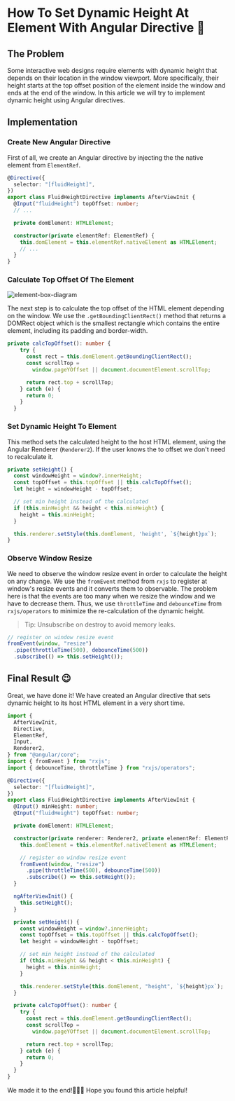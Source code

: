 # How To Set Dynamic Height At Element With Angular Directive 📐

## The Problem

Some interactive web designs require elements with dynamic height that depends on their location in the window viewport. More specifically, their height starts at the top offset position of the element inside the window and ends at the end of the window. In this article we will try to implement dynamic height using Angular directives.

## Implementation

### Create New Angular Directive

First of all, we create an Angular directive by injecting the the native element from `ElementRef`.

```ts
@Directive({
  selector: "[fluidHeight]",
})
export class FluidHeightDirective implements AfterViewInit {
  @Input("fluidHeight") topOffset: number;
  // ...

  private domElement: HTMLElement;

  constructor(private elementRef: ElementRef) {
    this.domElement = this.elementRef.nativeElement as HTMLElement;
    // ...
  }
}
```

### Calculate Top Offset Of The Element

![element-box-diagram](https://developer.mozilla.org/en-US/docs/Web/API/Element/getBoundingClientRect/element-box-diagram.png)

The next step is to calculate the top offset of the HTML element depending on the window. We use the `.getBoundingClientRect()` method that returns a DOMRect object which is the smallest rectangle which contains the entire element, including its padding and border-width.

```ts
private calcTopOffset(): number {
    try {
      const rect = this.domElement.getBoundingClientRect();
      const scrollTop =
        window.pageYOffset || document.documentElement.scrollTop;

      return rect.top + scrollTop;
    } catch (e) {
      return 0;
    }
  }
```

### Set Dynamic Height To Element

This method sets the calculated height to the host HTML element, using the Angular Renderer (`Renderer2`). If the user knows the to offset we don't need to recalculate it.

```ts
private setHeight() {
  const windowHeight = window?.innerHeight;
  const topOffset = this.topOffset || this.calcTopOffset();
  let height = windowHeight - topOffset;

  // set min height instead of the calculated
  if (this.minHeight && height < this.minHeight) {
    height = this.minHeight;
  }

  this.renderer.setStyle(this.domElement, 'height', `${height}px`);
}
```

### Observe Window Resize

We need to observe the window resize event in order to calculate the height on any change. We use the `fromEvent` method from `rxjs` to register at window's resize events and it converts them to observable. The problem here is that the events are too many when we resize the window and we have to decrease them. Thus, we use `throttleTime` and `debounceTime` from `rxjs/operators` to minimize the re-calculation of the dynamic height.

> Tip: Unsubscribe on destroy to avoid memory leaks.

```ts
// register on window resize event
fromEvent(window, "resize")
  .pipe(throttleTime(500), debounceTime(500))
  .subscribe(() => this.setHeight());
```

## Final Result 😉

Great, we have done it! We have created an Angular directive that sets dynamic height to its host HTML element in a very short time.

```ts
import {
  AfterViewInit,
  Directive,
  ElementRef,
  Input,
  Renderer2,
} from "@angular/core";
import { fromEvent } from "rxjs";
import { debounceTime, throttleTime } from "rxjs/operators";

@Directive({
  selector: "[fluidHeight]",
})
export class FluidHeightDirective implements AfterViewInit {
  @Input() minHeight: number;
  @Input("fluidHeight") topOffset: number;

  private domElement: HTMLElement;

  constructor(private renderer: Renderer2, private elementRef: ElementRef) {
    this.domElement = this.elementRef.nativeElement as HTMLElement;

    // register on window resize event
    fromEvent(window, "resize")
      .pipe(throttleTime(500), debounceTime(500))
      .subscribe(() => this.setHeight());
  }

  ngAfterViewInit() {
    this.setHeight();
  }

  private setHeight() {
    const windowHeight = window?.innerHeight;
    const topOffset = this.topOffset || this.calcTopOffset();
    let height = windowHeight - topOffset;

    // set min height instead of the calculated
    if (this.minHeight && height < this.minHeight) {
      height = this.minHeight;
    }

    this.renderer.setStyle(this.domElement, "height", `${height}px`);
  }

  private calcTopOffset(): number {
    try {
      const rect = this.domElement.getBoundingClientRect();
      const scrollTop =
        window.pageYOffset || document.documentElement.scrollTop;

      return rect.top + scrollTop;
    } catch (e) {
      return 0;
    }
  }
}
```

We made it to the end!👏👏👏 Hope you found this article helpful!
